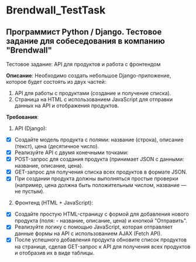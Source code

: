 # Brendwall_TestTask

## Программист Python / Django. Тестовое задание для собеседования в компанию "Brendwall"

Тестовое задание: API для продуктов и работа с фронтендом

**Описание**:
Необходимо создать небольшое Django-приложение, которое будет состоять из двух частей:

1. API для работы с продуктами (создание и получение списка).
2. Страница на HTML с использованием JavaScript для отправки данных на API и отображения продуктов.

**Требования**:

1. API (Django):

- [x] Создайте модель продукта с полями: название (строка), описание (текст), цена (десятичное число).
- [x] Реализуйте API с двумя конечными точками:
- [x] POST-запрос для создания продукта (принимает JSON с данными: название, описание, цена).
- [x] GET-запрос для получения списка всех продуктов в формате JSON.
- [x] При создании продукта должны выполняться простые проверки (например, цена должна быть положительным числом, название — не пустым).

2. Фронтенд (HTML + JavaScript):

- [x] Создайте простую HTML-страницу с формой для добавления нового продукта (поля: - название, описание, цена) и кнопкой "Отправить".
- [x] Реализуйте логику с помощью JavaScript, которая отправляет данные формы на API с использованием AJAX (Fetch API).
- [x] После успешного добавления продукта обновите список продуктов на странице, сделав GET-запрос к API для получения всех продуктов и отобразив их в виде таблицы.